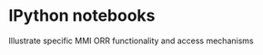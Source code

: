IPython notebooks 
=================

Illustrate specific MMI ORR functionality and access mechanisms
